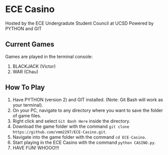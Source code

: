 # ECE Casino
Hosted by the ECE Undergradute Student Council at UCSD
Powered by PYTHON and GIT

## Current Games
Games are played in the terminal console:
1. BLACKJACK (Victor)
2. WAR (Chau)

## How To Play
1. Have PYTHON (version 2) and GIT installed. (Note: Git Bash will work as your terminal).
2. On your PC, navigate to any directory where you want to save the folder of game files.
3. Right click and select `Git Bash Here` inside the directory.
4. Download the game folder with the command `git clone https://github.com/vmm2297/ECE-Casino.git`.
5. Navigate into the game folder with the command `cd ECE-Casino`.
6. Start playing in the ECE Casino with the command `python CASINO.py`.
7. HAVE FUN! WHOOO!!!